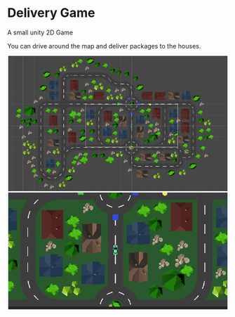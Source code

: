 # Delivery Game
A small unity 2D Game

You can drive around the map and deliver packages to the houses.

<p align="center">
  <img src="Assets/images/map.png" alt="Map" width="500">
  <img src="Assets/images/game_play.png" alt="Game Play" width="500">
</p>